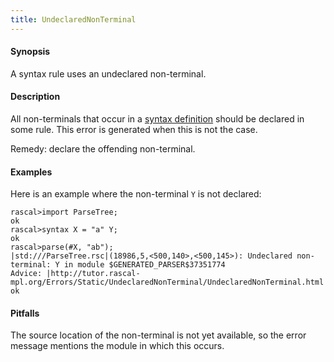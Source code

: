 ```yaml
---
title: UndeclaredNonTerminal
---
```


#### Synopsis

A syntax rule uses an undeclared non-terminal.

#### Description

All non-terminals that occur in a [syntax definition](../../Rascal/Declarations/SyntaxDefinition/index.md)
should be declared in some rule.
This error is generated when this is not the case.

Remedy: declare the offending non-terminal.

#### Examples

Here is an example where the non-terminal `Y` is not declared:

```rascal-shell ,error
rascal>import ParseTree;
ok
rascal>syntax X = "a" Y;
ok
rascal>parse(#X, "ab");
|std:///ParseTree.rsc|(18986,5,<500,140>,<500,145>): Undeclared non-terminal: Y in module $GENERATED_PARSER$37351774
Advice: |http://tutor.rascal-mpl.org/Errors/Static/UndeclaredNonTerminal/UndeclaredNonTerminal.html|
ok
```

#### Pitfalls

The source location of the non-terminal is not yet available, so the error message mentions the module in which this occurs.


